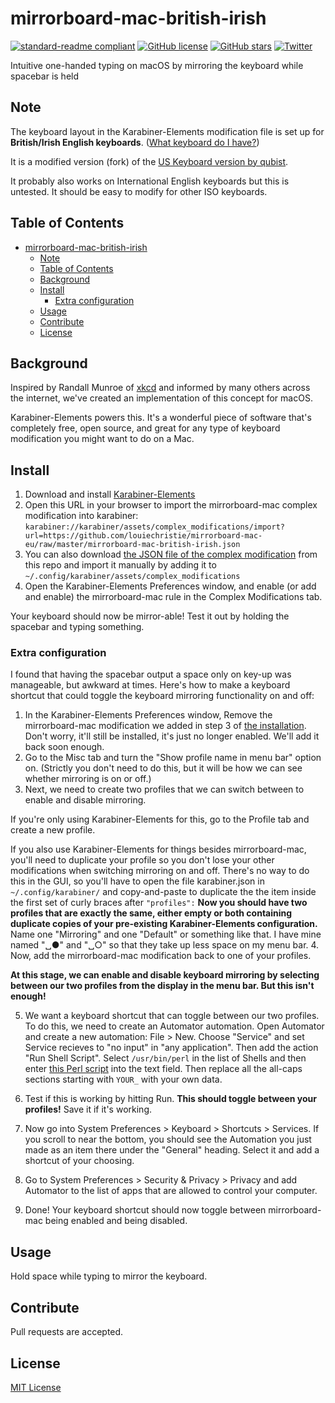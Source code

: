 # mirrorboard-mac-british-irish

[![standard-readme compliant](https://img.shields.io/badge/standard--readme-OK-green.svg?style=flat)](https://github.com/RichardLitt/standard-readme)
[![GitHub license](https://img.shields.io/github/license/qubist/mirrorboard-mac.svg)](https://github.com/qubist/mirrorboard-mac/blob/master/LICENSE)
[![GitHub stars](https://img.shields.io/github/stars/qubist/mirrorboard-mac.svg)](https://github.com/qubist/mirrorboard-mac/stargazers)
[![Twitter](https://img.shields.io/twitter/url/https/github.com/qubist/mirrorboard-mac.svg?style=social)](https://twitter.com/intent/tweet?text=Wow:&url=https%3A%2F%2Fgithub.com%2Fqubist%2Fmirrorboard-mac)

Intuitive one-handed typing on macOS by mirroring the keyboard while spacebar is held

## Note

The keyboard layout in the Karabiner-Elements modification file is set up for **British/Irish English keyboards**. ([What keyboard do I have?](https://support.apple.com/en-gb/HT201794))

It is a modified version (fork) of the [US Keyboard version by qubist](https://github.com/qubist/mirrorboard-mac).

It probably also works on International English keyboards but this is untested. It should be easy to modify for other ISO keyboards.

## Table of Contents

- [mirrorboard-mac-british-irish](#mirrorboard-mac-british-irish)
  - [Note](#note)
  - [Table of Contents](#table-of-contents)
  - [Background](#background)
  - [Install](#install)
    - [Extra configuration](#extra-configuration)
  - [Usage](#usage)
  - [Contribute](#contribute)
  - [License](#license)

## Background
Inspired by Randall Munroe of [xkcd](https://blog.xkcd.com/2007/08/14/mirrorboard-a-one-handed-keyboard-layout-for-the-lazy/) and informed by many others across the internet, we've created an implementation of this concept for macOS.

Karabiner-Elements powers this. It's a wonderful piece of software that's completely free, open source, and great for any type of keyboard modification you might want to do on a Mac.

## Install
1. Download and install [Karabiner-Elements](https://pqrs.org/osx/karabiner/)
2. Open this URL in your browser to import the mirrorboard-mac complex modification into karabiner: `karabiner://karabiner/assets/complex_modifications/import?url=https://github.com/louiechristie/mirrorboard-mac-eu/raw/master/mirrorboard-mac-british-irish.json`
3. You can also download [the JSON file of the complex modification](mirrorboard-mac-british-irish.json) from this repo and import it manually by adding it to `~/.config/karabiner/assets/complex_modifications`
4. Open the Karabiner-Elements Preferences window, and enable (or add and enable) the mirrorboard-mac rule in the Complex Modifications tab.

Your keyboard should now be mirror-able! Test it out by holding the spacebar and typing something.

### Extra configuration

I found that having the spacebar output a space only on key-up was manageable, but awkward at times. Here's how to make a keyboard shortcut that could toggle the keyboard mirroring functionality on and off:

1. In the Karabiner-Elements Preferences window, Remove the mirrorboard-mac modification we added in step 3 of [the installation](#install). Don't worry, it'll still be installed, it's just no longer enabled. We'll add it back soon enough.
2. Go to the Misc tab and turn the "Show profile name in menu bar" option on. (Strictly you don't need to do this, but it will be how we can see whether mirroring is on or off.)
3. Next, we need to create two profiles that we can switch between to enable and disable mirroring.

 If you're only using Karabiner-Elements for this, go to the Profile tab and create a new profile.

 If you also use Karabiner-Elements for things besides mirrorboard-mac, you'll need to duplicate your profile so you don't lose your other modifications when switching mirroring on and off. There's no way to do this in the GUI, so you'll have to open the file karabiner.json in `~/.config/karabiner/` and copy-and-paste to duplicate the the item inside the first set of curly braces after `"profiles":` **Now you should have two profiles that are exactly the same, either empty or both containing duplicate copies of your pre-existing Karabiner-Elements configuration.** Name one "Mirroring" and one "Default" or something like that. I have mine named "␣●" and "␣○" so that they take up less space on my menu bar.
4. Now, add the mirrorboard-mac modification back to one of your profiles.

 **At this stage, we can enable and disable keyboard mirroring by selecting between our two profiles from the display in the menu bar. But this isn't enough!**

5. We want a keyboard shortcut that can toggle between our two profiles. To do this, we need to create an Automator automation. Open Automator and create a new automation: File &gt; New. Choose "Service" and set Service recieves to "no input" in "any application". Then add the action "Run Shell Script". Select `/usr/bin/perl` in the list of Shells and then enter [this Perl script](toggle_profiles.pl) into the text field. Then replace all the all-caps sections starting with `YOUR_` with your own data.

6. Test if this is working by hitting Run. **This should toggle between your profiles!** Save it if it's working.

7. Now go into System Preferences &gt; Keyboard &gt; Shortcuts &gt; Services. If you scroll to near the bottom, you should see the Automation you just made as an item there under the "General" heading. Select it and add a shortcut of your choosing.

8. Go to System Preferences &gt; Security & Privacy &gt; Privacy and add Automator to the list of apps that are allowed to control your computer.

9. Done! Your keyboard shortcut should now toggle between mirrorboard-mac being enabled and being disabled.

## Usage

Hold space while typing to mirror the keyboard.
## Contribute 

Pull requests are accepted.

## License

[MIT License](/LICENSE)
